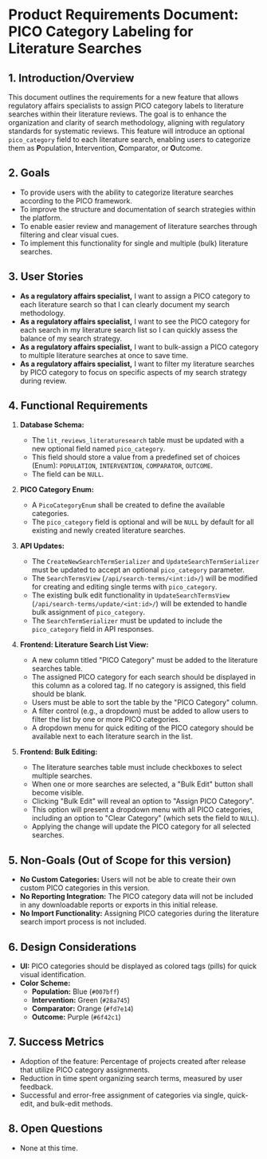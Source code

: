# Product Requirements Document: PICO Category Labeling for Literature Searches

## 1. Introduction/Overview

This document outlines the requirements for a new feature that allows regulatory affairs specialists to assign PICO category labels to literature searches within their literature reviews. The goal is to enhance the organization and clarity of search methodology, aligning with regulatory standards for systematic reviews. This feature will introduce an optional `pico_category` field to each literature search, enabling users to categorize them as **P**opulation, **I**ntervention, **C**omparator, or **O**utcome.

## 2. Goals

*   To provide users with the ability to categorize literature searches according to the PICO framework.
*   To improve the structure and documentation of search strategies within the platform.
*   To enable easier review and management of literature searches through filtering and clear visual cues.
*   To implement this functionality for single and multiple (bulk) literature searches.

## 3. User Stories

*   **As a regulatory affairs specialist,** I want to assign a PICO category to each literature search so that I can clearly document my search methodology.
*   **As a regulatory affairs specialist,** I want to see the PICO category for each search in my literature search list so I can quickly assess the balance of my search strategy.
*   **As a regulatory affairs specialist,** I want to bulk-assign a PICO category to multiple literature searches at once to save time.
*   **As a regulatory affairs specialist,** I want to filter my literature searches by PICO category to focus on specific aspects of my search strategy during review.

## 4. Functional Requirements

1.  **Database Schema:**
    *   The `lit_reviews_literaturesearch` table must be updated with a new optional field named `pico_category`.
    *   This field should store a value from a predefined set of choices (Enum): `POPULATION`, `INTERVENTION`, `COMPARATOR`, `OUTCOME`.
    *   The field can be `NULL`.

2.  **PICO Category Enum:**
    *   A `PicoCategoryEnum` shall be created to define the available categories.
    *   The `pico_category` field is optional and will be `NULL` by default for all existing and newly created literature searches.

3.  **API Updates:**
    *   The `CreateNewSearchTermSerializer` and `UpdateSearchTermSerializer` must be updated to accept an optional `pico_category` parameter.
    *   The `SearchTermsView` (`/api/search-terms/<int:id>/`) will be modified for creating and editing single terms with `pico_category`.
    *   The existing bulk edit functionality in `UpdateSearchTermsView` (`/api/search-terms/update/<int:id>/`) will be extended to handle bulk assignment of `pico_category`.
    *   The `SearchTermSerializer` must be updated to include the `pico_category` field in API responses.

4.  **Frontend: Literature Search List View:**
    *   A new column titled "PICO Category" must be added to the literature searches table.
    *   The assigned PICO category for each search should be displayed in this column as a colored tag. If no category is assigned, this field should be blank.
    *   Users must be able to sort the table by the "PICO Category" column.
    *   A filter control (e.g., a dropdown) must be added to allow users to filter the list by one or more PICO categories.
    *   A dropdown menu for quick editing of the PICO category should be available next to each literature search in the list.

5.  **Frontend: Bulk Editing:**
    *   The literature searches table must include checkboxes to select multiple searches.
    *   When one or more searches are selected, a "Bulk Edit" button shall become visible.
    *   Clicking "Bulk Edit" will reveal an option to "Assign PICO Category".
    *   This option will present a dropdown menu with all PICO categories, including an option to "Clear Category" (which sets the field to `NULL`).
    *   Applying the change will update the PICO category for all selected searches.

## 5. Non-Goals (Out of Scope for this version)

*   **No Custom Categories:** Users will not be able to create their own custom PICO categories in this version.
*   **No Reporting Integration:** The PICO category data will not be included in any downloadable reports or exports in this initial release.
*   **No Import Functionality:** Assigning PICO categories during the literature search import process is not included.

## 6. Design Considerations

*   **UI:** PICO categories should be displayed as colored tags (pills) for quick visual identification.
*   **Color Scheme:**
    *   **Population:** Blue (`#007bff`)
    *   **Intervention:** Green (`#28a745`)
    *   **Comparator:** Orange (`#fd7e14`)
    *   **Outcome:** Purple (`#6f42c1`)

## 7. Success Metrics

*   Adoption of the feature: Percentage of projects created after release that utilize PICO category assignments.
*   Reduction in time spent organizing search terms, measured by user feedback.
*   Successful and error-free assignment of categories via single, quick-edit, and bulk-edit methods.

## 8. Open Questions

*   None at this time.
